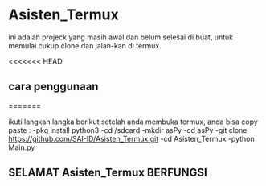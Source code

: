 # Asisten_Termux
ini adalah projeck yang masih awal dan belum selesai di buat,
untuk memulai cukup clone dan jalan-kan di termux.

<<<<<<< HEAD
## cara penggunaan
=======

ikuti langkah langka berikut setelah anda membuka termux, anda bisa copy paste :
-pkg install python3
-cd /sdcard
-mkdir asPy
-cd asPy
-git clone https://github.com/SAI-ID/Asisten_Termux.git
-cd Asisten_Termux
-python Main.py

## SELAMAT Asisten_Termux BERFUNGSI